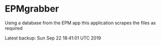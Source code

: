 # EPMgrabber
Using a database from the EPM app this application scrapes the files as required


Latest backup: Sun Sep 22 18:41:01 UTC 2019
